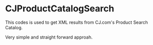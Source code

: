 # CJProductCatalogSearch
This codes is used to get XML results from CJ.com's Product Search Catalog.

Very simple and straight forward approah.

